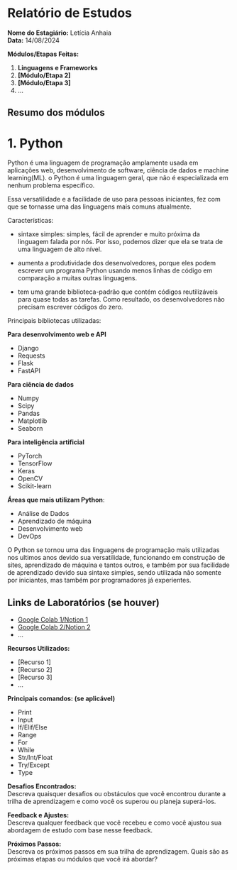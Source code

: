 # Relatório de Estudos

**Nome do Estagiário:** Letícia Anhaia  
**Data:** 14/08/2024

**Módulos/Etapas Feitas:**  
1. **Linguagens e Frameworks**
2. **[Módulo/Etapa 2]**
3. **[Módulo/Etapa 3]** 
4. ...

## Resumo dos módulos 

# 1. Python
Python é uma linguagem de programação amplamente usada em aplicações web, desenvolvimento de software, ciência de dados e machine learning(ML). o Python é uma linguagem geral, que não é especializada em nenhum problema específico.

Essa versatilidade e a facilidade de uso para pessoas iniciantes, fez com que se tornasse uma das linguagens mais comuns atualmente.

Características:
- sintaxe simples: simples, fácil de aprender e muito próxima da linguagem falada por nós. Por isso, podemos dizer que ela se trata de uma linguagem de alto nível.

- aumenta a produtividade dos desenvolvedores, porque eles podem escrever um programa Python usando menos linhas de código em comparação a muitas outras linguagens.

- tem uma grande biblioteca-padrão que contém códigos reutilizáveis para quase todas as tarefas. Como resultado, os desenvolvedores não precisam escrever códigos do zero.

Principais bibliotecas utilizadas:

**Para desenvolvimento web e API**
- Django
- Requests
- Flask
- FastAPI

**Para ciência de dados**
- Numpy
- Scipy
- Pandas
- Matplotlib
- Seaborn

**Para inteligência artificial**
- PyTorch
- TensorFlow
- Keras
- OpenCV
- Scikit-learn

**Áreas que mais utilizam Python**:
- Análise de Dados
- Aprendizado de máquina
- Desenvolvimento web
- DevOps

O Python se tornou uma das linguagens de programação mais utilizadas nos ultimos anos devido sua versatilidade, funcionando em construção de sites, aprendizado de máquina e tantos outros, e também por sua facilidade de aprendizado devido sua sintaxe simples, sendo utilizada não somente por iniciantes, mas também por programadores já experientes. 



## Links de Laboratórios (se houver)

- [Google Colab 1/Notion 1](URL_do_Lab_1)
- [Google Colab 2/Notion 2](URL_do_Lab_2)
- ...

**Recursos Utilizados:**  
- [Recurso 1]
- [Recurso 2]
- [Recurso 3]
- ...

**Principais comandos: (se aplicável)**  
- Print
- Input
- If/Elif/Else
- Range
- For
- While
- Str/Int/Float
- Try/Except
- Type


**Desafios Encontrados:**  
Descreva quaisquer desafios ou obstáculos que você encontrou durante a trilha de aprendizagem e como você os superou ou planeja superá-los.

**Feedback e Ajustes:**  
Descreva qualquer feedback que você recebeu e como você ajustou sua abordagem de estudo com base nesse feedback.

**Próximos Passos:**  
Descreva os próximos passos em sua trilha de aprendizagem. Quais são as próximas etapas ou módulos que você irá abordar?